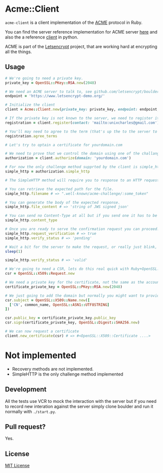 # Acme::Client

`acme-client` is a client implementation of the [ACME](https://letsencrypt.github.io/acme-spec) protocol in Ruby.

You can find the server reference implementation for ACME server [here](github.com/letsencrypt/boulder) and also the a reference [client](github.com/letsencrypt/letsencrypt) in python.

ACME is part of the [Letsencrypt](https://letsencrypt.org/) project, that are working hard at encrypting all the things.

## Usage

```ruby
# We're going to need a private key.
private_key = OpenSSL::PKey::RSA.new(2048)

# We need an ACME server to talk to, see github.com/letsencrypt/boulder
endpoint = 'https://www.letsencrypt-demo.org/'

# Initialize the client
client = Acme::Client.new(private_key: private_key, endpoint: endpoint, directory: '/directory')

# If the private key is not known to the server, we need to register it for the first time.
registration = client.register(contact: 'mailto:unixcharles@gmail.com')

# You'll may need to agree to the term (that's up the to the server to require it or not but boulder does by default)
registration.agree_terms

# Let's try to optain a certificate for yourdomain.com

# We need to prove that we control the domain using one of the challanges method.
authorization = client.authorize(domain: 'yourdomain.com')

# For now the only challenge method supprted by the client is simple_http.
simple_http = authorization.simple_http

# The SimpleHTTP method will require you to response to an HTTP request.

# You can retrieve the expected path for the file.
simple_http.filename # => ".well-known/acme-challenge/:some_token"

# You can generate the body of the expected response.
simple_http.file_content # => 'string of JWS signed json' 

# You can send no Content-Type at all but if you send one it has to be 'application/jose+json'.
simple_http.content_type

# Once you are ready to serve the confirmation request you can proceed.
simple_http.request_verification # => true
simple_http.verify_status # => 'pending'

# Wait a bit for the server to make the request, or really just blink, it should be fast.
sleep(1)

simple_http.verify_status # => 'valid'

# We're going to need a CSR, lets do this real quick with Ruby+OpenSSL.
csr = OpenSSL::X509::Request.new

# We need a private key for the certificate, not the same as the account key.
certificate_private_key = OpenSSL::PKey::RSA.new(2048)

# We just going to add the domain but normally you might want to provide more information.
csr.subject = OpenSSL::X509::Name.new([
  ['CN', common_name, OpenSSL::ASN1::UTF8STRING]
])

csr.public_key = certificate_private_key.public_key
csr.sign(certificate_private_key, OpenSSL::Digest::SHA256.new)

# We can now request a certificate
client.new_certificate(csr) # => #<OpenSSL::X509::Certificate ....>
```

# Not implemented

- Recovery methods are not implemented.
- SimpleHTTP is the only challenge method implemented

## Development

All the tests use VCR to mock the interaction with the server but if you
need to record new interation against the server simply clone boulder and
run it normally with `./start.py`.

## Pull request?

Yes.

## License

[MIT License](http://opensource.org/licenses/MIT)

